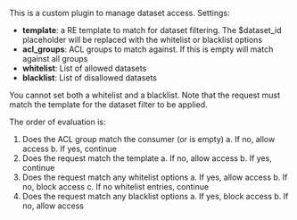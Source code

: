 This is a custom plugin to manage dataset access. Settings:

* **template**: a RE template to match for dataset filtering. The $dataset_id placeholder will be replaced with the whitelist or blacklist options
* **acl_groups**: ACL groups to match against. If this is empty will match against all groups
* **whitelist**: List of allowed datasets
* **blacklist**: List of disallowed datasets

You cannot set both a whitelist and a blacklist. Note that the request must match the template for the dataset filter to be applied. 

The order of evaluation is:
1. Does the ACL group match the consumer (or is empty)
  a. If no, allow access
  b. If yes, continue
2. Does the request match the template
  a. If no, allow access
  b. If yes, continue
3. Does the request match any whitelist options
  a. If yes, allow access
  b. If no, block access
  c. If no whitelist entries, continue
4. Does the request match any blacklist options
  a. If yes, block access
  b. If no, allow access
